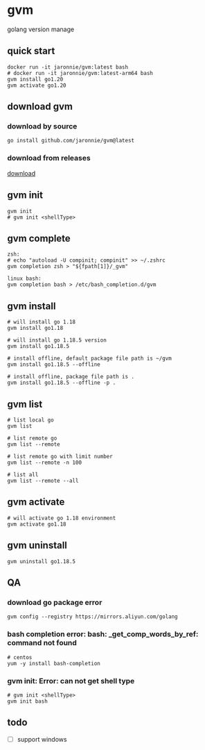 # gvm

golang version manage

## quick start

```shell
docker run -it jaronnie/gvm:latest bash
# docker run -it jaronnie/gvm:latest-arm64 bash
gvm install go1.20
gvm activate go1.20
```

## download gvm

### download by source

```shell
go install github.com/jaronnie/gvm@latest
```

### download from releases

[download](https://github.com/jaronnie/gvm/releases)

## gvm init

```shell
gvm init
# gvm init <shellType>
```

## gvm complete

```shell
zsh:
# echo "autoload -U compinit; compinit" >> ~/.zshrc
gvm completion zsh > "${fpath[1]}/_gvm"

linux bash:
gvm completion bash > /etc/bash_completion.d/gvm
```

## gvm install

```shell
# will install go 1.18
gvm install go1.18

# will install go 1.18.5 version
gvm install go1.18.5

# install offline, default package file path is ~/gvm
gvm install go1.18.5 --offline

# install offline, package file path is .
gvm install go1.18.5 --offline -p .
```

## gvm list

```shell
# list local go
gvm list

# list remote go
gvm list --remote

# list remote go with limit number
gvm list --remote -n 100

# list all
gvm list --remote --all
```

## gvm activate

```shell
# will activate go 1.18 environment
gvm activate go1.18
```

## gvm uninstall

```shell
gvm uninstall go1.18.5
```

## QA

### download go package error

```shell
gvm config --registry https://mirrors.aliyun.com/golang
```

### bash completion error: bash: _get_comp_words_by_ref: command not found

```shell
# centos
yum -y install bash-completion
```

### gvm init: Error: can not get shell type

```shell
# gvm init <shellType>
gvm init bash
```

## todo

- [ ] support windows